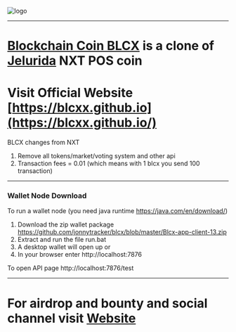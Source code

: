 ![logo](https://github.com/blcxx/blcxx.github.io/blob/master/blcxlogo.png)

----
# [Blockchain Coin BLCX](https://blcxx.github.io/) is a clone of [Jelurida](https://www.jelurida.com) NXT POS coin  #

# Visit Official Website [https://blcxx.github.io](https://blcxx.github.io/) #

BLCX changes from NXT 
1. Remove all tokens/market/voting system and other api
2. Transaction fees = 0.01 (which means with 1 blcx you send 100 transaction)


----
### Wallet Node Download ###

To run a wallet node (you need java runtime https://java.com/en/download/)

1. Download the zip wallet package https://github.com/jonnytracker/blcx/blob/master/Blcx-app-client-13.zip
2. Extract and run the file run.bat
3. A desktop wallet will open up or
4. In your browser enter http://localhost:7876


To open API page 
http://localhost:7876/test



----
# For airdrop and bounty and social channel visit [Website](https://blcxx.github.io/) #




